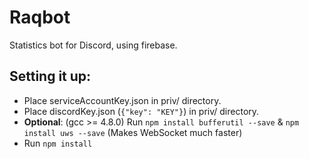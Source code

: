 # Raqbot
Statistics bot for Discord, using firebase.

## Setting it up:
* Place serviceAccountKey.json in priv/ directory.
* Place discordKey.json (`{"key": "KEY"}`) in priv/ directory.
* **Optional**: (gcc >= 4.8.0) Run `npm install bufferutil --save` & `npm install uws --save` (Makes WebSocket much faster)
* Run `npm install`
